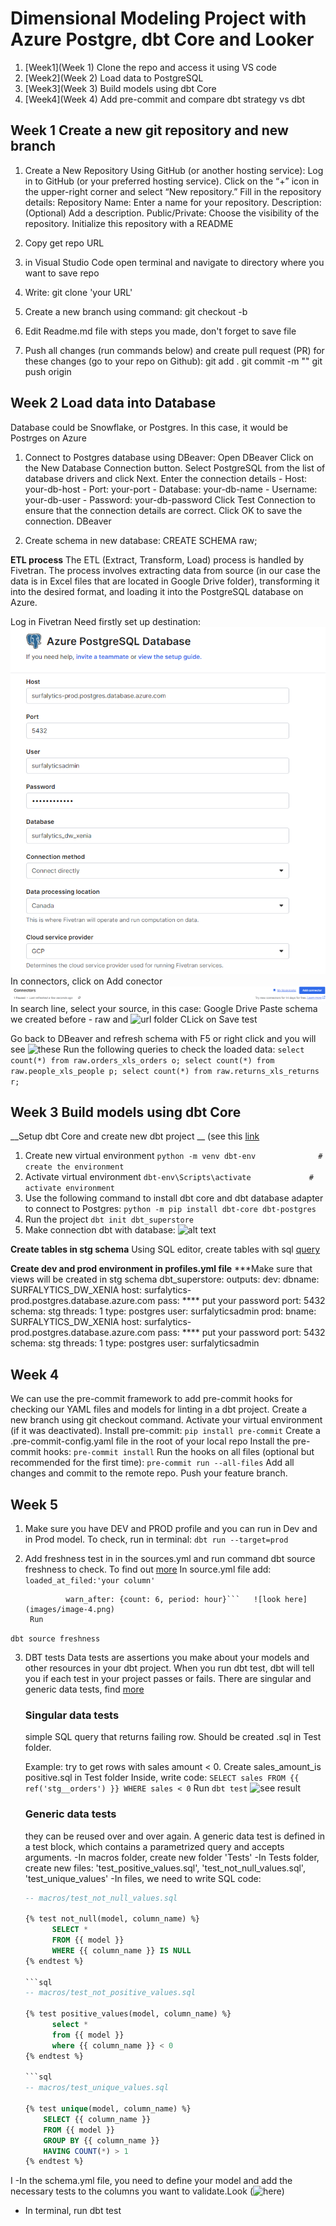 # Dimensional Modeling Project with Azure Postgre, dbt Core and Looker

1. [Week1](Week 1) Clone the repo and access it using VS code
2. [Week2](Week 2) Load data to PostgreSQL
3. [Week3](Week 3) Build models using dbt Core
4. [Week4](Week 4) Add pre-commit and compare dbt strategy vs dbt

## Week 1  Create a new git repository and new branch

1. Create a New Repository
Using GitHub (or another hosting service):
Log in to GitHub (or your preferred hosting service).
Click on the “+” icon in the upper-right corner and select “New repository.”
Fill in the repository details:
Repository Name: Enter a name for your repository.
Description: (Optional) Add a description.
Public/Private: Choose the visibility of the repository.
Initialize this repository with a README

2. Copy get repo URL
3. in Visual Studio Code open terminal and navigate to directory where you want to save repo
4. Write: git clone 'your URL'
5. Create a new branch using command: git checkout -b <your-branch-name>
6. Edit Readme.md file with steps you made, don't forget to save file
7. Push all changes (run commands below) and create pull request (PR) for these changes (go to your repo on Github):
    git add .
    git commit -m "<your-comment>"
    git push origin <your-branch-name>

## Week 2  Load data into Database
Database could be Snowflake, or Postgres. In this case, it would be Postrges on Azure

1. Connect to Postgres database using DBeaver:
    Open DBeaver
    Click on the New Database Connection button.
    Select PostgreSQL from the list of database drivers and click Next.
    Enter the connection details
        - Host: your-db-host
        - Port: your-port
        - Database: your-db-name
        - Username: your-db-user
        - Password: your-db-password
    Click Test Connection to ensure that the connection details are correct. Click OK to save the connection. DBeaver

2. Create schema in new database:
   CREATE SCHEMA raw;

__ETL process__
The ETL (Extract, Transform, Load) process is handled by Fivetran. The process involves extracting data from source (in our case the data is in Excel files that are located in Google Drive folder), transforming it into the desired format, and loading it into the PostgreSQL database on Azure.

 Log in Fivetran
   Need firstly set up destination:
    ![destination_Fivetran](images/image.png)
   In connectors, click on Add conector ![like in screnshot](images/image1.png)
   In search line, select your source, in this case: Google Drive
   Paste schema we created before - raw and  ![url folder](image2.png)
   CLick on Save test

Go back to DBeaver and refresh schema with F5 or right click and you will see ![these](image3.png)
Run the following queries to check the loaded data:
            ```select count(*)
            from raw.orders_xls_orders o;
            select count(*)
            from raw.people_xls_people p;
            select count(*)
            from raw.returns_xls_returns r;```

## Week 3 Build models using dbt Core
__Setup dbt Core and create new dbt project __ (see this [link](https://docs.getdbt.com/docs/core/pip-install)
1. Create new virtual environment
 ```python -m venv dbt-env              # create the environment```
2. Activate virtual environment
```dbt-env\Scripts\activate             # activate environment```
3. Use the following command to install dbt core and dbt database adapter to connect to Postgres:
```python -m pip install dbt-core dbt-postgres```
4. Run the project
```dbt init dbt_superstore```
5. Make connection dbt with database: ![alt text](image.png)

__Create tables in stg schema__
Using SQL editor, create tables with sql [query](SQL/create_tables.sql)

__Create dev and prod environment in profiles.yml file__
***Make sure that views will be created in stg schema
dbt_superstore:
  outputs:
    dev:
      dbname: SURFALYTICS_DW_XENIA
      host: surfalytics-prod.postgres.database.azure.com
      pass: **** put your password
      port: 5432
      schema: stg
      threads: 1
      type: postgres
      user: surfalyticsadmin
    prod:
      bname: SURFALYTICS_DW_XENIA
      host: surfalytics-prod.postgres.database.azure.com
      pass: **** put your password
      port: 5432
      schema: stg
      threads: 1
      type: postgres
      user: surfalyticsadmin

## Week 4
We can use the pre-commit framework to add pre-commit hooks for checking our YAML files and models for linting in a dbt project.
Create a new branch using git checkout command.
Activate your virtual environment (if it was deactivated).
Install pre-commit:
```pip install pre-commit```
Create a .pre-commit-config.yaml file in the root of your local repo
Install the pre-commit hooks:
```pre-commit install```
Run the hooks on all files (optional but recommended for the first time):
```pre-commit run --all-files```
Add all changes and commit to the remote repo. Push your feature branch.

## Week 5
1. Make sure you have DEV and PROD profile and you can run in Dev and in Prod model. To check, run in terminal:
```dbt run --target=prod```

2. Add freshness test in  in the sources.yml and run command dbt source freshness to check. To find out [more](https://docs.getdbt.com/reference/resource-properties/freshness)
   In source.yml file add:
   ```loaded_at_filed:'your column' ```
   ```freshness:
            warn_after: {count: 6, period: hour}```   ![look here](images/image-4.png)
    Run
```dbt source freshness```

3. DBT tests 
Data tests are assertions you make about your models and other resources in your dbt project.  When you run dbt test, dbt will tell you if each test in your project passes or fails.
There are singular and generic data tests, find [more](https://docs.getdbt.com/docs/build/data-tests)

   ### Singular data tests
   simple SQL query that returns failing row. Should be created .sql in Test folder.

   Example: try to get rows with sales amount < 0.
       Create sales_amount_is positive.sql in Test folder
       Inside, write code:
       ```SELECT
         sales
         FROM {{ ref('stg__orders') }}
         WHERE sales < 0```
       Run ```dbt test``` ![see result](image/image5.png)

   ### Generic data tests
   they can be reused over and over again. A generic data test is defined in a test block, which contains a parametrized query and accepts arguments.
     -In macros folder, create new folder 'Tests'
     -In Tests folder, create new files: 'test_positive_values.sql', 'test_not_null_values.sql', 'test_unique_values'
     -In files, we need to write SQL code: 
      ```sql
      -- macros/test_not_null_values.sql

      {% test not_null(model, column_name) %}
            SELECT *
            FROM {{ model }}
            WHERE {{ column_name }} IS NULL
      {% endtest %}
      
      ```sql
      -- macros/test_not_positive_values.sql

     {% test positive_values(model, column_name) %}
            select *
            from {{ model }}
            where {{ column_name }} < 0
    {% endtest %}
    
      ```sql
      -- macros/test_unique_values.sql
          
    {% test unique(model, column_name) %}
          SELECT {{ column_name }}
          FROM {{ model }}
          GROUP BY {{ column_name }}
          HAVING COUNT(*) > 1
    {% endtest %}
I 
  -In the schema.yml file, you need to define your model and add the necessary tests to the columns you want to validate.Look (![here](images/image6.png))

  - In terminal, run dbt test

  

         





    
